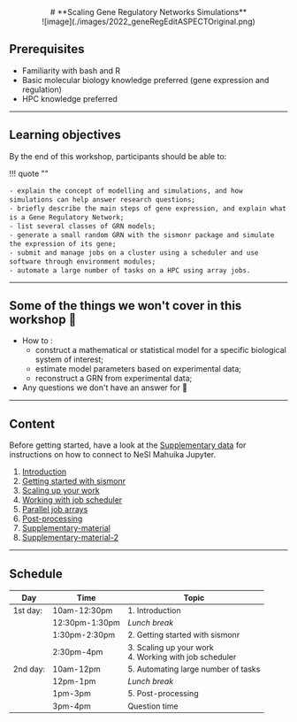 <center>
# **Scaling Gene Regulatory Networks Simulations**
</center>

<center>
![image](./images/2022_geneRegEditASPECTOriginal.png)
</center>

## Prerequisites

- Familiarity with bash and R
- Basic molecular biology knowledge preferred (gene expression and regulation)
- HPC knowledge preferred

- - -

## Learning objectives

By the end of this workshop, participants should be able to:

!!! quote ""

    - explain the concept of modelling and simulations, and how simulations can help answer research questions;
    - briefly describe the main steps of gene expression, and explain what is a Gene Regulatory Network;
    - list several classes of GRN models;
    - generate a small random GRN with the sismonr package and simulate the expression of its gene;
    - submit and manage jobs on a cluster using a scheduler and use software through environment modules;
    - automate a large number of tasks on a HPC using array jobs.

- - - 

## Some of the things we won't cover in this workshop 🙅

- How to : 
    - construct a mathematical or statistical model for a specific biological system of interest;
    - estimate model parameters based on experimental data;
    - reconstruct a GRN from experimental data;
- Any questions we don't have an answer for 🤦

- - -

## Content

Before getting started, have a look at the [Supplementary data](./07_supplementary.md) for instructions on how to connect to NeSI Mahuika Jupyter.

1. [Introduction](./01_introduction.md)
2. [Getting started with sismonr](./02_getting_started_sismonr.md)
3. [Scaling up your work](./03_scaling_up.md)
4. [Working with job scheduler](./04_working_with_job_scheduler.md)
5. [Parallel job arrays](./05_parallel_job_arrays.md)
6. [Post-processing](./06_post_processing.md)
7. [Supplementary-material](./07_supplementary.md)
8. [Supplementary-material-2](./08_supplementary_2.md)

- - -

## Schedule


| Day      | Time           | Topic                                                          |
|----------|----------------|----------------------------------------------------------------|
| 1st day: | 10am-12:30pm   | 1. Introduction                                                |
|          | 12:30pm-1:30pm | *Lunch break*                                                  |
|          | 1:30pm-2:30pm  | 2. Getting started with sismonr                                |
|          | 2:30pm-4pm     | 3. Scaling up your work<br>4. Working with job scheduler       |
| 2nd day: | 10am-12pm      | 5. Automating large number of tasks                            |
|          | 12pm-1pm       | *Lunch break*                                                  |
|          | 1pm-3pm        | 5. Post-processing                                             |
|          | 3pm-4pm        | Question time                                                  |

